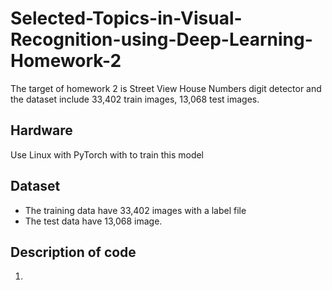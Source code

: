 # Selected-Topics-in-Visual-Recognition-using-Deep-Learning-Homework-2
The target of homework 2 is Street View House Numbers digit detector and the dataset include 33,402 train images, 13,068 test images.

## Hardware   
  Use Linux with PyTorch with to train this model  

## Dataset 
  * The training data have 33,402 images with a label file
  * The test data have 13,068 image. 
  
## Description of code 
  1. 
